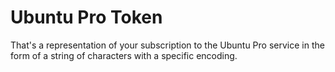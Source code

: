 # Ubuntu Pro Token

That's a representation of your subscription to the Ubuntu Pro service in the
form of a string of characters with a specific encoding.

